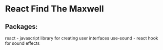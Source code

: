 # React Find The Maxwell

## Packages:

react - javascript library for creating user interfaces
use-sound - react hook for sound effects
